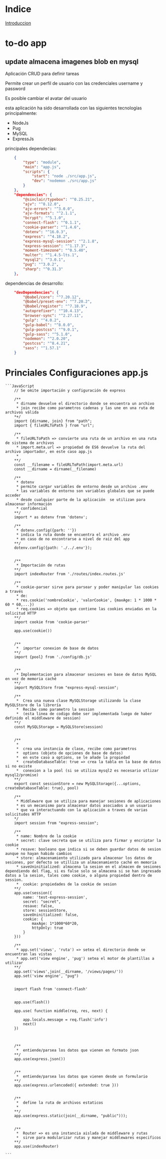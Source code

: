 

# Indice

[Introduccion](#todo-app-almacenando-imagenes-blob-en-mysql)




# to-do app 
## update almacena imagenes blob en mysql

Aplicación CRUD para definir tareas

Permite crear un perfil de usuario con las credenciales username y password

Es posible cambiar el avatar del usuario

esta aplicación ha sido desarrollada con las siguientes tecnologías principalmente:

* NodeJs
* Pug
* MySQL
* ExpressJs

principales dependecias:

```json
    {   
        "type": "module",
        "main": "app.js",
        "scripts": {
            "start": "node ./src/app.js",
            "dev": "nodemon ./src/app.js"
        }
    },
    "dependencies": {
        "@sinclair/typebox": "^0.25.21",
        "ajv": "^8.12.0",
        "ajv-errors": "^3.0.0",
        "ajv-formats": "^2.1.1",
        "bcrypt": "^5.1.0",
        "connect-flash": "^0.1.1",
        "cookie-parser": "^1.4.6",
        "dotenv": "^16.0.3",
        "express": "^4.18.2",
        "express-mysql-session": "^2.1.8",
        "express-session": "^1.17.3",
        "moment-timezone": "^0.5.40",
        "multer": "^1.4.5-lts.1",
        "mysql2": "^3.0.1",
        "pug": "^3.0.2",
        "sharp": "^0.31.3"
    },

```

dependencias de desarrollo:

```json
    "devDependencies": {
        "@babel/core": "^7.20.12",
        "@babel/preset-env": "^7.20.2",
        "@babel/register": "^7.18.9",
        "autoprefixer": "^10.4.13",
        "browser-sync": "^2.27.11",
        "gulp": "^4.0.2",
        "gulp-babel": "^8.0.0",
        "gulp-postcss": "^9.0.1",
        "gulp-sass": "^5.1.0",
        "nodemon": "^2.0.20",
        "postcss": "^8.4.21",
        "sass": "^1.57.1"
    }
```

# Princiales Configuraciones app.js


    ```JavaScript
        // Se omite importación y configuración de express

        /**
         * dirname devuelve el directorio donde se encuentra un archivo 
         * join recibe como parametros cadenas y las une en una ruta de archivos válida
        *+/
        import {dirname, join} from "path";
        import { fileURLToPath } from "url";

        /**
         * fileURLToPath => convierte una ruta de un archivo en una ruta de sistema de archivos
         * import.meta.url => propiedad de ES6 devuelve la ruta del archivo importador, en este caso app.js
         *  
        **/ 
        const __filename = fileURLToPath(import.meta.url)
        const __dirname = dirname(__filename)

        /**
         * dotenv 
         * permite cargar variables de entorno desde un archivo .env
         * las variables de entorno son variables globales que se puede acceder
         * desde cualquier parte de la aplicación  se utilizan para almacenar información
         * confidencial
        **/
        import * as dotenv from 'dotenv';

        /**
         * dotenv.config({parh: ''})
         * indica la ruta donde se encuentra el archivo .env
         * en caso de no encontrarse a nivel de raiz del app
        **/ 
        dotenv.config({path: './../.env'});


        /**
         * Importación de rutas
        **/ 
        import indexRouter from './routes/index.routes.js'

        /**
         * cookie-parser sirve para parsear y poder manipular las cookies a través
         * de: 
         * res.cookie('nombreCookie', 'valorCookie', {maxAge: 1 * 1000 * 60 * 60,...}) 
         * req.cookies => objeto que contiene las cookies enviadas en la solicitud HTTP
        **/ 
        import cookie from 'cookie-parser'
        
        app.use(cookie())


        /**
         *  importar conexion de base de datos
        **/ 
        import {pool} from './config/db.js'


        /**
         * Implementacion para almacenar sesiones en base de datos MySQL en vez de memoria caché 
        **/ 
        import MySQLStore from "express-mysql-session";

        /**
         *  Crea una nueva clase MySQLStorage utilizando la clase MySQLStore de la librería
         *  Recibe como parametro la session
         *  (esta linea de codigo debe ser implementada luego de haber definido el middleware de session)
        **/ 
        const MySQLStorage = MySQLStore(session)


        /**
         *
         *  crea una instancia de clase, recibe como parametros 
         *  options (objeto de opciones de base de datos)
         *  en este caso a options, se le añade la propiedad
         *  createDatabaseTable: true => crea la tabla en la base de datos si no existe
         *  conexion a la pool (si se utiliza mysql2 es necesario utlizar mysql2/promise)
        **/ 
        export const sessionStore = new MySQLStorage({...options, createDatabaseTable: true}, pool)

        /**
         * Middleware que se utiliza para manejar sesiones de aplicaciones
         * es un mecanismo para almacenar datos asociados a un usuario 
         * que va interactuando con la aplicación a traves de varias solicitudes HTTP
        */ 
        import session from "express-session";

        /**
         * name: Nombre de la cookie 
         * secret: clave secreta que se utiliza para firmar y encriptar la cookie
         * resave: booleano que indica si se deben guardar datos de sesion aunque no hayan habido cambios
         * store: almacenamiento utilizado para almacenar los datos de sesiones, por defecto se utilliza un almacenamiento caché en memoria
         * saveUninitialized: almacena la sesion en el almacen de sesiones dependiendo del flag, si es false solo se almacena si se han ingresado datos a la sesion, tales como cookie, o alguna propiedad dentro de session.
         *  cookie: propiedades de la cookie de sesion 
        **/ 
        app.use(session({
            name: 'test-express-session',
            secret: "secret",
            resave: false,
            store: sessionStore,
            saveUninitialized: false,
            cookie: {
                maxAge: 1*1000*60*20,
                httpOnly: true  
            }
        }))

        /**
         * app.set('views', 'ruta') => setea el directorio donde se encuentran las vistas
         * app.set('view engine', 'pug') setea el motor de plantillas a utilizar 
        **/ 
        app.set('views',join(__dirname, '/views/pages/'))
        app.set('view engine', "pug")


        import flash from 'connect-flash'


        app.use(flash())

        app.use( function middle(req, res, next) {

            app.locals.message = req.flash('info')
            next()
        })



        /** 
         *  entiende/parsea los datos que vienen en formato json
        **/
        app.use(express.json())
        
        
        /** 
         *  entiende/parsea los datos que vienen desde un formulario
        **/
        app.use(express.urlencoded({ extended: true }))


        /** 
         *  define la ruta de archivos estaticos
         * 
        **/ 
        app.use(express.static(join(__dirname, "public")));


        /**
         *  Router => es una instancia aislada de middleware y rutas
         *  sirve para modularizar rutas y manejar middlewares especificos 
        **/ 
        app.use(indexRouter)
        
    ```














































<!-- 
![imagen index](https://i.ibb.co/WtY0z7z/index.png "Index to-do")

![imagen index mobile](https://i.ibb.co/kmFrSH0/index-mobile.png "index mobile")

![imagen index menu mobile](https://i.ibb.co/b11R8sd/index-menu-mobile.png "index menu mobile")


![imagen login](https://i.ibb.co/b2x6VkN/login.png "login desktop")

![imagen login mobile](https://i.ibb.co/6NBt4nc/login-mobile.png "login mobile")


![imagen register](https://i.ibb.co/R3ZyY7F/register.png "register desktop")
![imagen register mobile](https://i.ibb.co/kKQvZCZ/register-mobile.png "register mobile")


![imagen home desktop](https://i.ibb.co/KrhYx3q/home.png "home desktop")
![imagen home mobile](https://i.ibb.co/K09Txxf/home-mobile.png "home mobile")

![imagen tasks desktop](https://i.ibb.co/ZJcTmh8/tasks.png "tasks desktop")
![imagen tasks mobile](https://i.ibb.co/yp2vWhS/tasks-mobile.png "tasks mobile") -->





